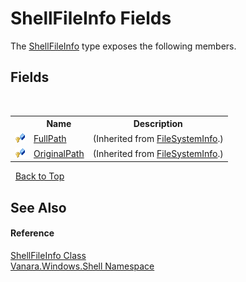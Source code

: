# ShellFileInfo Fields
 

The <a href="f8a3bef0-a27b-ff0c-db34-501e29265522">ShellFileInfo</a> type exposes the following members.


## Fields
&nbsp;<table><tr><th></th><th>Name</th><th>Description</th></tr><tr><td>![Protected field](media/protfield.gif "Protected field")</td><td><a href="http://msdn2.microsoft.com/en-us/library/zk516z3c" target="_blank">FullPath</a></td><td> (Inherited from <a href="http://msdn2.microsoft.com/en-us/library/975xhcs9" target="_blank">FileSystemInfo</a>.)</td></tr><tr><td>![Protected field](media/protfield.gif "Protected field")</td><td><a href="http://msdn2.microsoft.com/en-us/library/d1hf6cea" target="_blank">OriginalPath</a></td><td> (Inherited from <a href="http://msdn2.microsoft.com/en-us/library/975xhcs9" target="_blank">FileSystemInfo</a>.)</td></tr></table>&nbsp;
<a href="#shellfileinfo-fields">Back to Top</a>

## See Also


#### Reference
<a href="f8a3bef0-a27b-ff0c-db34-501e29265522">ShellFileInfo Class</a><br /><a href="be182789-447d-1423-b31f-7fd1f1f04ab2">Vanara.Windows.Shell Namespace</a><br />